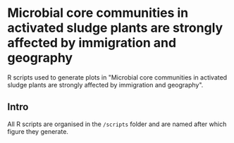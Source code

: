 # Microbial core communities in activated sludge plants are strongly affected by immigration and geography
R scripts used to generate plots in "Microbial core communities in activated sludge plants are strongly affected by immigration and geography".

## Intro
All R scripts are organised in the `/scripts` folder and are named after which figure they generate.
